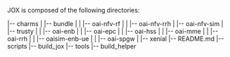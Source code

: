 JOX is composed of the following directories: 

|-- charms
|   |-- bundle
|   |  |-- oai-nfv-rf
|   |  |-- oai-nfv-rrh 
|   |-- oai-nfv-sim
|   |-- trusty
|   |   |-- oai-enb
|   |   |-- oai-epc
|   |   |-- oai-hss
|   |   |-- oai-mme
|   |   |-- oai-rrh
|   |   |-- oaisim-enb-ue
|   |   |-- oai-spgw
|   |-- xenial
|-- README.md
|-- scripts
    |-- build_jox
    |-- tools
        |-- build_helper